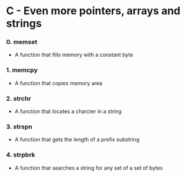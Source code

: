 # **C - Even more pointers, arrays and strings**

### 0. memset
- A function that fills memory with a constant byte

### 1. memcpy
- A function that copies memory area

### 2. strchr
- A function that locates a charcter in a string

### 3. strspn
- A function that gets the length of a prefix substring

### 4. strpbrk
- A function that searches a string for any set of a set of bytes
